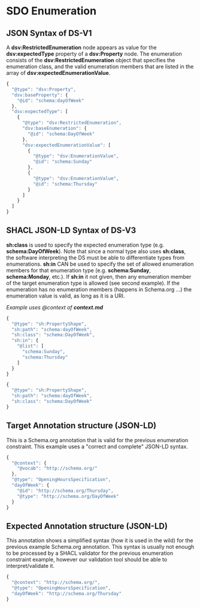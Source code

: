 # SDO Enumeration

## JSON Syntax of DS-V1

A **dsv:RestrictedEnumeration** node appears as value for the **dsv:expectedType** property of a **dsv:Property** node. The enumeration consists of the **dsv:RestrictedEnumeration** object that specifies the enumeration class, and the valid enumeration members that are listed in the array of **dsv:expectedEnumerationValue**.

```javascript
{
  "@type": "dsv:Property",
  "dsv:baseProperty": {
    "@id": "schema:dayOfWeek"
  },
  "dsv:expectedType": [
    {
      "@type": "dsv:RestrictedEnumeration",
      "dsv:baseEnumeration": {
        "@id": "schema:DayOfWeek"
      },
      "dsv:expectedEnumerationValue": [
        {
          "@type": "dsv:EnumerationValue",
          "@id": "schema:Sunday"
        },
        {
          "@type": "dsv:EnumerationValue",
          "@id": "schema:Thursday"
        }
      ]
    }
  ]
}
```

## SHACL JSON-LD Syntax of DS-V3

**sh:class** is used to specify the expected enumeration type \(e.g. **schema:DayOfWeek**\). Note that since a normal type also uses **sh:class**, the software interpreting the DS must be able to differentiate types from enumerations. **sh:in** CAN be used to specify the set of allowed enumeration members for that enumeration type \(e.g. **schema:Sunday**, **schema:Monday**, etc.\). If **sh:in** it not given, then any enumeration member of the target enumeration type is allowed \(see second example\). If the enumeration has no enumeration members \(happens in Schema.org ...\) the enumeration value is valid, as long as it is a URI.

_Example uses @context of **context.md**_

```javascript
{
  "@type": "sh:PropertyShape",
  "sh:path": "schema:dayOfWeek",
  "sh:class": "schema:DayOfWeek",
  "sh:in": {
    "@list": [
      "schema:Sunday",
      "schema:Thursday"
    ]
  }
}
```

```javascript
{
  "@type": "sh:PropertyShape",
  "sh:path": "schema:dayOfWeek",
  "sh:class": "schema:DayOfWeek"
}
```

## Target Annotation structure \(JSON-LD\)

This is a Schema.org annotation that is valid for the previous enumeration constraint. This example uses a "correct and complete" JSON-LD syntax.

```javascript
{
  "@context": {
    "@vocab": "http://schema.org/"
  },
  "@type": "OpeningHoursSpecification",
  "dayOfWeek": {
    "@id": "http://schema.org/Thursday",
    "@type": "http://schema.org/DayOfWeek"
  }
}
```

## Expected Annotation structure \(JSON-LD\)

This annotation shows a simplified syntax \(how it is used in the wild\) for the previous example Schema.org annotation. This syntax is usually not enough to be processed by a SHACL validator for the previous enumeration constraint example, however our validation tool should be able to interpret/validate it.

```javascript
{
  "@context": "http://schema.org/",
  "@type": "OpeningHoursSpecification",
  "dayOfWeek": "http://schema.org/Thursday"
}
```

